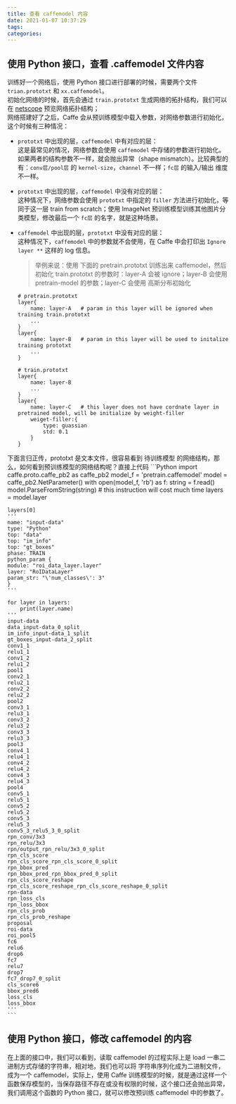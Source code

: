 ```yaml
---
title: 查看 caffemodel 内容
date: 2021-01-07 10:37:29
tags:
categories:
---
```


## 使用 Python 接口，查看 .caffemodel 文件内容
训练好一个网络后，使用 Python 接口进行部署的时候，需要两个文件 `trian.prototxt` 和 `xx.caffemodel`。  
初始化网络的时候，首先会通过 `train.prototxt` 生成网络的拓扑结构，我们可以在  [netscope](https://ethereon.github.io/) 预览网络拓扑结构；  
网络搭建好了之后，Caffe 会从预训练模型中载入参数，对网络参数进行初始化，这个时候有三种情况：
  - `prototxt` 中出现的层，`caffemodel` 中有对应的层：  
  这是最常见的情况，网络参数会使用 `caffemodel`  中存储的参数进行初始化。如果两者的结构参数不一样，就会抛出异常（shape mismatch）。比较典型的有：`conv层/pool层` 的 `kernel-size`，`channel` 不一样；`fc层` 的输入/输出 维度不一样。
  - `prototxt` 中出现的层，`caffemodel` 中没有对应的层：  
  这种情况下，网络参数会使用 `prototxt` 中指定的 `filler` 方法进行初始化，等同于这一层 train from scratch；使用 ImageNet 预训练模型训练其他图片分类模型，修改最后一个 `fc层` 的名字，就是这种场景。
  - `caffemodel` 中出现的层，`prototxt` 中没有对应的层：  
  这种情况下，`caffemodel` 中的参数就不会使用，在 Caffe 中会打印出 `Ignore layer **` 这样的 log 信息。

    > 举例来说：使用 下面的 pretrain.prototxt 训练出来 caffemodel，然后初始化 train.prototxt 的参数时：layer-A 会被 ignore；layer-B 会使用 pretrain-model 的参数；layer-C 会使用 高斯分布初始化   
    ```shell
    # pretrain.prototxt
    layer{
        name: layer-A   # param in this layer will be ignored when training train.prototxt
        ...
    }
    layer{
        name: layer-B   # param in this layer will be used to initalize training prototxt
        ...
    }
    ```
    ```shell
    # train.prototxt
    layer{
        name: layer-B
        ...
    }
    layer{
        name: layer-C   # this layer does not have cordnate layer in pretrained model, will be initialize by weight-filler
        weiget-filler:{
            type: guassian
            std: 0.1
        }
    }
    ```

下面言归正传，prototxt 是文本文件，很容易看到 待训练模型 的网络结构，那么，如何看到预训练模型的网络结构呢？直接上代码
    ```Python
    import caffe.proto.caffe_pb2 as caffe_pb2
    model_f = 'pretrain.caffemodel'
    model = caffe_pb2.NetParameter()
    with open(model_f, 'rb') as f:
        string = f.read()
        model.ParseFromString(string)  # this instruction will cost much time
    layers = model.layer

    layers[0]
    '''
    name: "input-data"
    type: "Python"
    top: "data"
    top: "im_info"
    top: "gt_boxes"
    phase: TRAIN
    python_param {
    module: "roi_data_layer.layer"
    layer: "RoIDataLayer"
    param_str: "\'num_classes\': 3"
    }
    '''

    for layer in layers:
        print(layer.name)
    '''
    input-data
    data_input-data_0_split
    im_info_input-data_1_split
    gt_boxes_input-data_2_split
    conv1_1
    relu1_1
    conv1_2
    relu1_2
    pool1
    conv2_1
    relu2_1
    conv2_2
    relu2_2
    pool2
    conv3_1
    relu3_1
    conv3_2
    relu3_2
    conv3_3
    relu3_3
    pool3
    conv4_1
    relu4_1
    conv4_2
    relu4_2
    conv4_3
    relu4_3
    pool4
    conv5_1
    relu5_1
    conv5_2
    relu5_2
    conv5_3
    relu5_3
    conv5_3_relu5_3_0_split
    rpn_conv/3x3
    rpn_relu/3x3
    rpn/output_rpn_relu/3x3_0_split
    rpn_cls_score
    rpn_cls_score_rpn_cls_score_0_split
    rpn_bbox_pred
    rpn_bbox_pred_rpn_bbox_pred_0_split
    rpn_cls_score_reshape
    rpn_cls_score_reshape_rpn_cls_score_reshape_0_split
    rpn-data
    rpn_loss_cls
    rpn_loss_bbox
    rpn_cls_prob
    rpn_cls_prob_reshape
    proposal
    roi-data
    roi_pool5
    fc6
    relu6
    drop6
    fc7
    relu7
    drop7
    fc7_drop7_0_split
    cls_score6
    bbox_pred6
    loss_cls
    loss_bbox
    '''
    ```

## 使用 Python 接口，修改 caffemodel 的内容
在上面的接口中，我们可以看到，读取 caffemodel 的过程实际上是 load 一串二进制方式存储的字符串，相对地，我们也可以将 字符串序列化成为二进制文件，成为一个 caffemodel，实际上，使用 Caffe 训练模型的时候，就是通过这样一个函数保存模型的，当保存路径不存在或没有权限的时候，这个接口还会抛出异常，我们调用这个函数的 Python 接口，就可以修改预训练 caffemodel 中的参数了。

